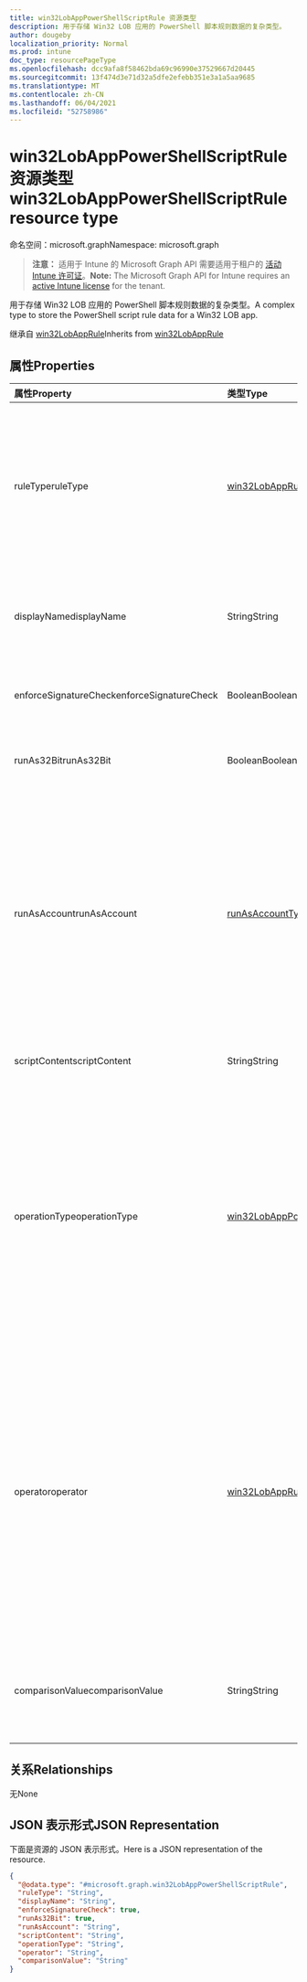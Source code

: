 ```yaml
---
title: win32LobAppPowerShellScriptRule 资源类型
description: 用于存储 Win32 LOB 应用的 PowerShell 脚本规则数据的复杂类型。
author: dougeby
localization_priority: Normal
ms.prod: intune
doc_type: resourcePageType
ms.openlocfilehash: dcc9afa8f58462bda69c96990e37529667d20445
ms.sourcegitcommit: 13f474d3e71d32a5dfe2efebb351e3a1a5aa9685
ms.translationtype: MT
ms.contentlocale: zh-CN
ms.lasthandoff: 06/04/2021
ms.locfileid: "52758986"
---
```

# <a name="win32lobapppowershellscriptrule-resource-type"></a><span data-ttu-id="b4e19-103">win32LobAppPowerShellScriptRule 资源类型</span><span class="sxs-lookup"><span data-stu-id="b4e19-103">win32LobAppPowerShellScriptRule resource type</span></span>

<span data-ttu-id="b4e19-104">命名空间：microsoft.graph</span><span class="sxs-lookup"><span data-stu-id="b4e19-104">Namespace: microsoft.graph</span></span>

> <span data-ttu-id="b4e19-105">**注意：** 适用于 Intune 的 Microsoft Graph API 需要适用于租户的 [活动 Intune 许可证](https://go.microsoft.com/fwlink/?linkid=839381)。</span><span class="sxs-lookup"><span data-stu-id="b4e19-105">**Note:** The Microsoft Graph API for Intune requires an [active Intune license](https://go.microsoft.com/fwlink/?linkid=839381) for the tenant.</span></span>

<span data-ttu-id="b4e19-106">用于存储 Win32 LOB 应用的 PowerShell 脚本规则数据的复杂类型。</span><span class="sxs-lookup"><span data-stu-id="b4e19-106">A complex type to store the PowerShell script rule data for a Win32 LOB app.</span></span>


<span data-ttu-id="b4e19-107">继承自 [win32LobAppRule](../resources/intune-apps-win32lobapprule.md)</span><span class="sxs-lookup"><span data-stu-id="b4e19-107">Inherits from [win32LobAppRule](../resources/intune-apps-win32lobapprule.md)</span></span>

## <a name="properties"></a><span data-ttu-id="b4e19-108">属性</span><span class="sxs-lookup"><span data-stu-id="b4e19-108">Properties</span></span>
|<span data-ttu-id="b4e19-109">属性</span><span class="sxs-lookup"><span data-stu-id="b4e19-109">Property</span></span>|<span data-ttu-id="b4e19-110">类型</span><span class="sxs-lookup"><span data-stu-id="b4e19-110">Type</span></span>|<span data-ttu-id="b4e19-111">说明</span><span class="sxs-lookup"><span data-stu-id="b4e19-111">Description</span></span>|
|:---|:---|:---|
|<span data-ttu-id="b4e19-112">ruleType</span><span class="sxs-lookup"><span data-stu-id="b4e19-112">ruleType</span></span>|[<span data-ttu-id="b4e19-113">win32LobAppRuleType</span><span class="sxs-lookup"><span data-stu-id="b4e19-113">win32LobAppRuleType</span></span>](../resources/intune-apps-win32lobappruletype.md)|<span data-ttu-id="b4e19-114">指示规则用途的规则类型。</span><span class="sxs-lookup"><span data-stu-id="b4e19-114">The rule type indicating the purpose of the rule.</span></span> <span data-ttu-id="b4e19-115">继承自 [win32LobAppRule](../resources/intune-apps-win32lobapprule.md)。</span><span class="sxs-lookup"><span data-stu-id="b4e19-115">Inherited from [win32LobAppRule](../resources/intune-apps-win32lobapprule.md).</span></span> <span data-ttu-id="b4e19-116">可取值为：`detection`、`requirement`。</span><span class="sxs-lookup"><span data-stu-id="b4e19-116">Possible values are: `detection`, `requirement`.</span></span>|
|<span data-ttu-id="b4e19-117">displayName</span><span class="sxs-lookup"><span data-stu-id="b4e19-117">displayName</span></span>|<span data-ttu-id="b4e19-118">String</span><span class="sxs-lookup"><span data-stu-id="b4e19-118">String</span></span>|<span data-ttu-id="b4e19-119">规则显示名称的项。</span><span class="sxs-lookup"><span data-stu-id="b4e19-119">The display name for the rule.</span></span> <span data-ttu-id="b4e19-120">如果规则用于检测，则不要指定此值。</span><span class="sxs-lookup"><span data-stu-id="b4e19-120">Do not specify this value if the rule is used for detection.</span></span>|
|<span data-ttu-id="b4e19-121">enforceSignatureCheck</span><span class="sxs-lookup"><span data-stu-id="b4e19-121">enforceSignatureCheck</span></span>|<span data-ttu-id="b4e19-122">Boolean</span><span class="sxs-lookup"><span data-stu-id="b4e19-122">Boolean</span></span>|<span data-ttu-id="b4e19-123">指示是否强制执行签名检查的值。</span><span class="sxs-lookup"><span data-stu-id="b4e19-123">A value indicating whether a signature check is enforced.</span></span>|
|<span data-ttu-id="b4e19-124">runAs32Bit</span><span class="sxs-lookup"><span data-stu-id="b4e19-124">runAs32Bit</span></span>|<span data-ttu-id="b4e19-125">Boolean</span><span class="sxs-lookup"><span data-stu-id="b4e19-125">Boolean</span></span>|<span data-ttu-id="b4e19-126">指示脚本是否应该作为 32 位运行的值。</span><span class="sxs-lookup"><span data-stu-id="b4e19-126">A value indicating whether the script should run as 32-bit.</span></span>|
|<span data-ttu-id="b4e19-127">runAsAccount</span><span class="sxs-lookup"><span data-stu-id="b4e19-127">runAsAccount</span></span>|[<span data-ttu-id="b4e19-128">runAsAccountType</span><span class="sxs-lookup"><span data-stu-id="b4e19-128">runAsAccountType</span></span>](../resources/intune-apps-runasaccounttype.md)|<span data-ttu-id="b4e19-129">脚本的执行上下文。</span><span class="sxs-lookup"><span data-stu-id="b4e19-129">The execution context of the script.</span></span> <span data-ttu-id="b4e19-130">如果规则用于检测，则不要指定此值。</span><span class="sxs-lookup"><span data-stu-id="b4e19-130">Do not specify this value if the rule is used for detection.</span></span> <span data-ttu-id="b4e19-131">脚本检测规则将在与关联的应用安装上下文相同的上下文中运行。</span><span class="sxs-lookup"><span data-stu-id="b4e19-131">Script detection rules will run in the same context as the associated app install context.</span></span> <span data-ttu-id="b4e19-132">可取值为：`system`、`user`。</span><span class="sxs-lookup"><span data-stu-id="b4e19-132">Possible values are: `system`, `user`.</span></span>|
|<span data-ttu-id="b4e19-133">scriptContent</span><span class="sxs-lookup"><span data-stu-id="b4e19-133">scriptContent</span></span>|<span data-ttu-id="b4e19-134">String</span><span class="sxs-lookup"><span data-stu-id="b4e19-134">String</span></span>|<span data-ttu-id="b4e19-135">base64 编码的脚本内容。</span><span class="sxs-lookup"><span data-stu-id="b4e19-135">The base64-encoded script content.</span></span>|
|<span data-ttu-id="b4e19-136">operationType</span><span class="sxs-lookup"><span data-stu-id="b4e19-136">operationType</span></span>|[<span data-ttu-id="b4e19-137">win32LobAppPowerShellScriptRuleOperationType</span><span class="sxs-lookup"><span data-stu-id="b4e19-137">win32LobAppPowerShellScriptRuleOperationType</span></span>](../resources/intune-apps-win32lobapppowershellscriptruleoperationtype.md)|<span data-ttu-id="b4e19-138">脚本输出比较操作类型。</span><span class="sxs-lookup"><span data-stu-id="b4e19-138">The script output comparison operation type.</span></span> <span data-ttu-id="b4e19-139">如果规则用于 (，) 使用 NotConfigured 作为默认值。</span><span class="sxs-lookup"><span data-stu-id="b4e19-139">Use NotConfigured (the default value) if the rule is used for detection.</span></span> <span data-ttu-id="b4e19-140">可取值为：`notConfigured`、`string`、`dateTime`、`integer`、`float`、`version` 或 `boolean`。</span><span class="sxs-lookup"><span data-stu-id="b4e19-140">Possible values are: `notConfigured`, `string`, `dateTime`, `integer`, `float`, `version`, `boolean`.</span></span>|
|<span data-ttu-id="b4e19-141">operator</span><span class="sxs-lookup"><span data-stu-id="b4e19-141">operator</span></span>|[<span data-ttu-id="b4e19-142">win32LobAppRuleOperator</span><span class="sxs-lookup"><span data-stu-id="b4e19-142">win32LobAppRuleOperator</span></span>](../resources/intune-apps-win32lobappruleoperator.md)|<span data-ttu-id="b4e19-143">脚本输出运算符。</span><span class="sxs-lookup"><span data-stu-id="b4e19-143">The script output operator.</span></span> <span data-ttu-id="b4e19-144">如果规则用于 (，) 使用 NotConfigured 作为默认值。</span><span class="sxs-lookup"><span data-stu-id="b4e19-144">Use NotConfigured (the default value) if the rule is used for detection.</span></span> <span data-ttu-id="b4e19-145">可取值为：`notConfigured`、`equal`、`notEqual`、`greaterThan`、`greaterThanOrEqual`、`lessThan` 或 `lessThanOrEqual`。</span><span class="sxs-lookup"><span data-stu-id="b4e19-145">Possible values are: `notConfigured`, `equal`, `notEqual`, `greaterThan`, `greaterThanOrEqual`, `lessThan`, `lessThanOrEqual`.</span></span>|
|<span data-ttu-id="b4e19-146">comparisonValue</span><span class="sxs-lookup"><span data-stu-id="b4e19-146">comparisonValue</span></span>|<span data-ttu-id="b4e19-147">String</span><span class="sxs-lookup"><span data-stu-id="b4e19-147">String</span></span>|<span data-ttu-id="b4e19-148">脚本输出比较值。</span><span class="sxs-lookup"><span data-stu-id="b4e19-148">The script output comparison value.</span></span> <span data-ttu-id="b4e19-149">如果规则用于检测，则不指定值。</span><span class="sxs-lookup"><span data-stu-id="b4e19-149">Do not specify a value if the rule is used for detection.</span></span>|

## <a name="relationships"></a><span data-ttu-id="b4e19-150">关系</span><span class="sxs-lookup"><span data-stu-id="b4e19-150">Relationships</span></span>
<span data-ttu-id="b4e19-151">无</span><span class="sxs-lookup"><span data-stu-id="b4e19-151">None</span></span>

## <a name="json-representation"></a><span data-ttu-id="b4e19-152">JSON 表示形式</span><span class="sxs-lookup"><span data-stu-id="b4e19-152">JSON Representation</span></span>
<span data-ttu-id="b4e19-153">下面是资源的 JSON 表示形式。</span><span class="sxs-lookup"><span data-stu-id="b4e19-153">Here is a JSON representation of the resource.</span></span>
<!-- {
  "blockType": "resource",
  "@odata.type": "microsoft.graph.win32LobAppPowerShellScriptRule"
}
-->
``` json
{
  "@odata.type": "#microsoft.graph.win32LobAppPowerShellScriptRule",
  "ruleType": "String",
  "displayName": "String",
  "enforceSignatureCheck": true,
  "runAs32Bit": true,
  "runAsAccount": "String",
  "scriptContent": "String",
  "operationType": "String",
  "operator": "String",
  "comparisonValue": "String"
}
```




